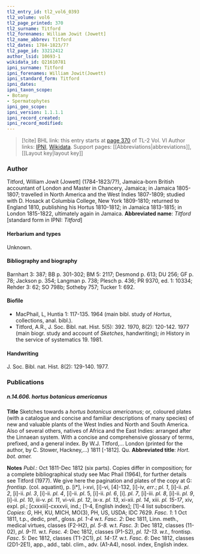 ```yaml
---
tl2_entry_id: tl2_vol6_0393
tl2_volume: vol6
tl2_page_printed: 370
tl2_surname: Titford
tl2_forenames: William Jowit (Jowett]
tl2_name_abbrev: Titford
tl2_dates: 1784-1823/7?
tl2_page_id: 33212412
author_lsid: 10693-1
wikidata_id: Q21610781
ipni_surname: Titford
ipni_forenames: William Jowit(Jowett)
ipni_standard_form: Titford
ipni_dates: 
ipni_taxon_scope: 
- Botany
- Spermatophytes
ipni_geo_scope: 
ipni_version: 1.1.1.1
ipni_record_created: 
ipni_record_modified:
---
```


> [!cite] BHL link: this entry starts at [page 370](https://www.biodiversitylibrary.org/page/33212412) of TL-2 Vol. VI
> Author links: [IPNI](https://www.ipni.org/a/10693-1), [Wikidata](https://www.wikidata.org/wiki/Q21610781). Support pages: [[Abbreviations|abbreviations]], [[Layout key|layout key]]

### Author

Titford, William Jowit (Jowett\] (1784-1823/7?), Jamaica-born British accountant of London and Master in Chancery, Jamaica; in Jamaica 1805-1807; travelled in North America and the West Indies 1807-1809; studied with D. Hosack at Columbia College, New York 1809-1810; returned to England 1810, publishing his Hortus 1810-1812; in Jamaica 1813-1815; in London 1815-1822, ultimately again in Jamaica. 
**Abbreviated name**: *Titford* \[standard form in IPNI: *Titford*\]

#### Herbarium and types

Unknown.

#### Bibliography and biography

Barnhart 3: 387; BB p. 301-302; BM 5: 2117; Desmond p. 613; DU 256; GF p. 78; Jackson p. 354; Langman p. 738; Plesch p. 436; PR 9370, ed. 1: 10334; Rehder 3: 62; SO 798b; Sotheby 757; Tucker 1: 692.

#### Biofile

- MacPhail, L, Huntia 1: 117-135. 1964 (main bibl. study of *Hortus*, collections, anal. bibl.).
- Titford, A.R., J. Soc. Bibl. nat. Hist. 5(5): 392. 1970, 8(2): 120-142. 1977 (main biogr. study and account of *Sketches*, handwriting); *in* History in the service of systematics 19. 1981.

#### Handwriting

J. Soc. Bibl. nat. Hist. 8(2): 129-140. 1977.

### Publications

##### n.14.606. hortus botanicus americanus

**Title**
Sketches towards a *hortus botanicus americanus*; or, coloured plates (with a catalogue and concise and familiar descriptions of many species) of new and valuable plants of the West Indies and North and South America. Also of several others, natives of Africa and the East Indies: arranged after the Linnaean system. With a concise and comprehensive glossary of terms, prefixed, and a general index. By W.J. Titford,... London (printed for the author, by C. Stower, Hackney,...) 1811 \[-1812\]. Qu.
**Abbreviated title**: *Hort. bot. amer.*

**Notes**
*Publ*.: Oct 1811-Dec 1812 (six parts). Copies differ in composition; for a complete bibliographical study see Mac Phail (1964), for further details see Titford (1977). We give here the pagination and plates of the copy at G: *frontisp*. (col. aquatint), p. \[i\*\], i-xvi, \[i\]-vi, \[4\]-132, \[i\]-iv, *err*.; *pl. 1*, \[i\]-ii. *pl. 2*, \[i\]-ii. *pl. 3*, \[i\]-ii. *pl. 4*, \[i\]-ii. *pl*. 5, \[i\]-ii. *pl. 6*, \[i\]. *pl. 7*, \[i\]-iii. *pl. 8*, \[i\]-ii. *pl. 9*, \[i\]-ii. *pl. 10*, iii-v. *pl. 11*, vi-vii. *pl. 12*, ix-x. *pl. 13*, xi-xii. *pl. 14*, xiii. *pl. 15-17*, xiv, expl. pl.; \[cxxxiii\]-cxxxvii, ind.; \[1-4, English index\]; \[1\]-4 list subscribers. *Copies*: *G*, HH, KU, MICH, MO(3), PH, US, USDA; IDC 7629.
*Fasc. 1*: 1 Oct 1811, t.p., dedic, pref., gloss. *pl. 1-4* w.t.
*Fasc. 2*: Dec 1811, Linn. meth., medical virtues, classes (F2-H2), *pl. 5-8.* w.t.
*Fasc. 3*: Dec 1812, classes (11-02), *pl. 9-11.* w.t.
*Fasc. 4*: Dec 1812, classes (P1-S2), *pl. 12-13. w.t.*, frontisp.
*Fasc*. 5: Dec 1812, classes (T1-2C1), *pl. 14-17.* w.t.
*Fasc. 6*: Dec 1812, classes (2D1-2E1), app., add., tabl. clim., adv. (A1-A4), nosol. index, English index.

